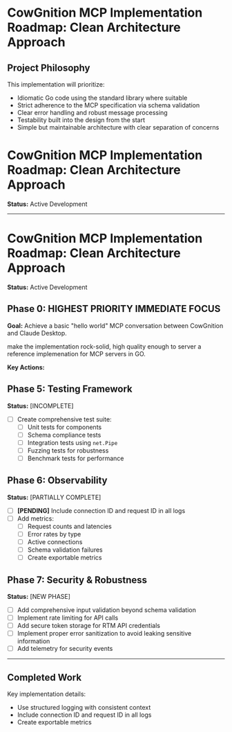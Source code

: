 # CowGnition MCP Implementation Roadmap: Clean Architecture Approach

## Project Philosophy

This implementation will prioritize:

- Idiomatic Go code using the standard library where suitable
- Strict adherence to the MCP specification via schema validation
- Clear error handling and robust message processing
- Testability built into the design from the start
- Simple but maintainable architecture with clear separation of concerns

# CowGnition MCP Implementation Roadmap: Clean Architecture Approach

**Status:** Active Development

---

# CowGnition MCP Implementation Roadmap: Clean Architecture Approach

**Status:** Active Development

## Phase 0: HIGHEST PRIORITY IMMEDIATE FOCUS

**Goal:** Achieve a basic "hello world" MCP conversation between CowGnition and Claude Desktop.

make the implementation rock-solid, high quality enough to server a reference implemenation for MCP servers in GO.

**Key Actions:**

## Phase 5: Testing Framework

**Status:** [INCOMPLETE]

- [ ] Create comprehensive test suite:
  - [ ] Unit tests for components
  - [ ] Schema compliance tests
  - [ ] Integration tests using `net.Pipe`
  - [ ] Fuzzing tests for robustness
  - [ ] Benchmark tests for performance

## Phase 6: Observability

**Status:** [PARTIALLY COMPLETE]

- [ ] **[PENDING]** Include connection ID and request ID in all logs
- [ ] Add metrics:
  - [ ] Request counts and latencies
  - [ ] Error rates by type
  - [ ] Active connections
  - [ ] Schema validation failures
  - [ ] Create exportable metrics

## Phase 7: Security & Robustness

**Status:** [NEW PHASE]

- [ ] Add comprehensive input validation beyond schema validation
- [ ] Implement rate limiting for API calls
- [ ] Add secure token storage for RTM API credentials
- [ ] Implement proper error sanitization to avoid leaking sensitive information
- [ ] Add telemetry for security events

---

## Completed Work

Key implementation details:

- Use structured logging with consistent context
- Include connection ID and request ID in all logs
- Create exportable metrics
